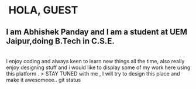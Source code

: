 <h1>&#160HOLA, GUEST</h1>
<h2>I am Abhishek Panday and I am a student at UEM Jaipur,doing B.Tech in C.S.E.</h2><br>
I enjoy coding and always keen to learn new things all the time,
also really enjoy designing stuff and i would like to display some of my work here using this platform .
> STAY TUNED with me , I will try to design this place and make it awesomeee..
git status
